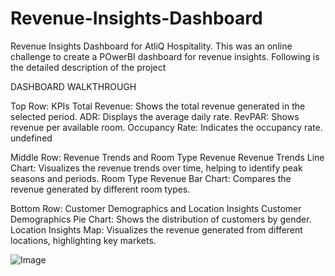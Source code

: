 # Revenue-Insights-Dashboard


Revenue Insights Dashboard for AtliQ Hospitality.
This was an online challenge to create a POwerBI dashboard for revenue insights.
Following is the detailed description of the project 

DASHBOARD WALKTHROUGH

Top Row: KPIs
Total Revenue: Shows the total revenue generated in the selected period.
ADR: Displays the average daily rate.
RevPAR: Shows revenue per available room.
Occupancy Rate: Indicates the occupancy rate.
undefined

Middle Row: Revenue Trends and Room Type Revenue
Revenue Trends Line Chart: Visualizes the revenue trends over time, helping to identify peak seasons and periods.
Room Type Revenue Bar Chart: Compares the revenue generated by different room types.

Bottom Row: Customer Demographics and Location Insights
Customer Demographics Pie Chart: Shows the distribution of customers by gender.
Location Insights Map: Visualizes the revenue generated from different locations, highlighting key markets.

![Image](https://github.com/user-attachments/assets/09658aa9-6722-43f8-bba3-f26d97c1ea3f)
